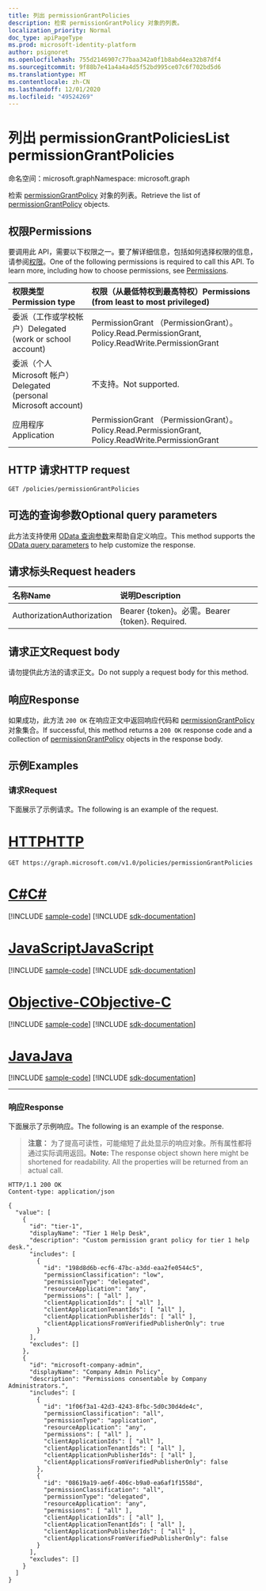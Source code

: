 ```yaml
---
title: 列出 permissionGrantPolicies
description: 检索 permissionGrantPolicy 对象的列表。
localization_priority: Normal
doc_type: apiPageType
ms.prod: microsoft-identity-platform
author: psignoret
ms.openlocfilehash: 755d2146907c77baa342a0f1b8abd4ea32b87df4
ms.sourcegitcommit: 9f88b7e41a4a4a4d5f52bd995ce07c6f702bd5d6
ms.translationtype: MT
ms.contentlocale: zh-CN
ms.lasthandoff: 12/01/2020
ms.locfileid: "49524269"
---
```

# <a name="list-permissiongrantpolicies"></a><span data-ttu-id="a49b8-103">列出 permissionGrantPolicies</span><span class="sxs-lookup"><span data-stu-id="a49b8-103">List permissionGrantPolicies</span></span>

<span data-ttu-id="a49b8-104">命名空间：microsoft.graph</span><span class="sxs-lookup"><span data-stu-id="a49b8-104">Namespace: microsoft.graph</span></span>

<span data-ttu-id="a49b8-105">检索 [permissionGrantPolicy](../resources/permissiongrantpolicy.md) 对象的列表。</span><span class="sxs-lookup"><span data-stu-id="a49b8-105">Retrieve the list of [permissionGrantPolicy](../resources/permissiongrantpolicy.md) objects.</span></span>

## <a name="permissions"></a><span data-ttu-id="a49b8-106">权限</span><span class="sxs-lookup"><span data-stu-id="a49b8-106">Permissions</span></span>

<span data-ttu-id="a49b8-p101">要调用此 API，需要以下权限之一。要了解详细信息，包括如何选择权限的信息，请参阅[权限](/graph/permissions-reference)。</span><span class="sxs-lookup"><span data-stu-id="a49b8-p101">One of the following permissions is required to call this API. To learn more, including how to choose permissions, see [Permissions](/graph/permissions-reference).</span></span>

| <span data-ttu-id="a49b8-109">权限类型</span><span class="sxs-lookup"><span data-stu-id="a49b8-109">Permission type</span></span>                        | <span data-ttu-id="a49b8-110">权限（从最低特权到最高特权）</span><span class="sxs-lookup"><span data-stu-id="a49b8-110">Permissions (from least to most privileged)</span></span> |
|:---------------------------------------|:--------------------------------------------|
| <span data-ttu-id="a49b8-111">委派（工作或学校帐户）</span><span class="sxs-lookup"><span data-stu-id="a49b8-111">Delegated (work or school account)</span></span>     | <span data-ttu-id="a49b8-112">PermissionGrant （PermissionGrant）。</span><span class="sxs-lookup"><span data-stu-id="a49b8-112">Policy.Read.PermissionGrant, Policy.ReadWrite.PermissionGrant</span></span> |
| <span data-ttu-id="a49b8-113">委派（个人 Microsoft 帐户）</span><span class="sxs-lookup"><span data-stu-id="a49b8-113">Delegated (personal Microsoft account)</span></span> | <span data-ttu-id="a49b8-114">不支持。</span><span class="sxs-lookup"><span data-stu-id="a49b8-114">Not supported.</span></span> |
| <span data-ttu-id="a49b8-115">应用程序</span><span class="sxs-lookup"><span data-stu-id="a49b8-115">Application</span></span>                            | <span data-ttu-id="a49b8-116">PermissionGrant （PermissionGrant）。</span><span class="sxs-lookup"><span data-stu-id="a49b8-116">Policy.Read.PermissionGrant, Policy.ReadWrite.PermissionGrant</span></span> |

## <a name="http-request"></a><span data-ttu-id="a49b8-117">HTTP 请求</span><span class="sxs-lookup"><span data-stu-id="a49b8-117">HTTP request</span></span>

<!-- { "blockType": "ignored" } -->

```http
GET /policies/permissionGrantPolicies
```

## <a name="optional-query-parameters"></a><span data-ttu-id="a49b8-118">可选的查询参数</span><span class="sxs-lookup"><span data-stu-id="a49b8-118">Optional query parameters</span></span>

<span data-ttu-id="a49b8-119">此方法支持使用 [OData 查询参数](/graph/query-parameters)来帮助自定义响应。</span><span class="sxs-lookup"><span data-stu-id="a49b8-119">This method supports the [OData query parameters](/graph/query-parameters) to help customize the response.</span></span>

## <a name="request-headers"></a><span data-ttu-id="a49b8-120">请求标头</span><span class="sxs-lookup"><span data-stu-id="a49b8-120">Request headers</span></span>

| <span data-ttu-id="a49b8-121">名称</span><span class="sxs-lookup"><span data-stu-id="a49b8-121">Name</span></span>           | <span data-ttu-id="a49b8-122">说明</span><span class="sxs-lookup"><span data-stu-id="a49b8-122">Description</span></span>                |
|:---------------|:---------------------------|
| <span data-ttu-id="a49b8-123">Authorization</span><span class="sxs-lookup"><span data-stu-id="a49b8-123">Authorization</span></span>  | <span data-ttu-id="a49b8-p102">Bearer {token}。必需。</span><span class="sxs-lookup"><span data-stu-id="a49b8-p102">Bearer {token}. Required.</span></span>  |

## <a name="request-body"></a><span data-ttu-id="a49b8-126">请求正文</span><span class="sxs-lookup"><span data-stu-id="a49b8-126">Request body</span></span>

<span data-ttu-id="a49b8-127">请勿提供此方法的请求正文。</span><span class="sxs-lookup"><span data-stu-id="a49b8-127">Do not supply a request body for this method.</span></span>

## <a name="response"></a><span data-ttu-id="a49b8-128">响应</span><span class="sxs-lookup"><span data-stu-id="a49b8-128">Response</span></span>

<span data-ttu-id="a49b8-129">如果成功，此方法 `200 OK` 在响应正文中返回响应代码和 [permissionGrantPolicy](../resources/permissiongrantpolicy.md) 对象集合。</span><span class="sxs-lookup"><span data-stu-id="a49b8-129">If successful, this method returns a `200 OK` response code and a collection of [permissionGrantPolicy](../resources/permissiongrantpolicy.md) objects in the response body.</span></span>

## <a name="examples"></a><span data-ttu-id="a49b8-130">示例</span><span class="sxs-lookup"><span data-stu-id="a49b8-130">Examples</span></span>

### <a name="request"></a><span data-ttu-id="a49b8-131">请求</span><span class="sxs-lookup"><span data-stu-id="a49b8-131">Request</span></span>

<span data-ttu-id="a49b8-132">下面展示了示例请求。</span><span class="sxs-lookup"><span data-stu-id="a49b8-132">The following is an example of the request.</span></span>


# <a name="http"></a>[<span data-ttu-id="a49b8-133">HTTP</span><span class="sxs-lookup"><span data-stu-id="a49b8-133">HTTP</span></span>](#tab/http)
<!-- {
  "blockType": "request",
  "name": "list_permissiongrantpolicies"
}-->

```msgraph-interactive
GET https://graph.microsoft.com/v1.0/policies/permissionGrantPolicies
```
# <a name="c"></a>[<span data-ttu-id="a49b8-134">C#</span><span class="sxs-lookup"><span data-stu-id="a49b8-134">C#</span></span>](#tab/csharp)
[!INCLUDE [sample-code](../includes/snippets/csharp/list-permissiongrantpolicies-csharp-snippets.md)]
[!INCLUDE [sdk-documentation](../includes/snippets/snippets-sdk-documentation-link.md)]

# <a name="javascript"></a>[<span data-ttu-id="a49b8-135">JavaScript</span><span class="sxs-lookup"><span data-stu-id="a49b8-135">JavaScript</span></span>](#tab/javascript)
[!INCLUDE [sample-code](../includes/snippets/javascript/list-permissiongrantpolicies-javascript-snippets.md)]
[!INCLUDE [sdk-documentation](../includes/snippets/snippets-sdk-documentation-link.md)]

# <a name="objective-c"></a>[<span data-ttu-id="a49b8-136">Objective-C</span><span class="sxs-lookup"><span data-stu-id="a49b8-136">Objective-C</span></span>](#tab/objc)
[!INCLUDE [sample-code](../includes/snippets/objc/list-permissiongrantpolicies-objc-snippets.md)]
[!INCLUDE [sdk-documentation](../includes/snippets/snippets-sdk-documentation-link.md)]

# <a name="java"></a>[<span data-ttu-id="a49b8-137">Java</span><span class="sxs-lookup"><span data-stu-id="a49b8-137">Java</span></span>](#tab/java)
[!INCLUDE [sample-code](../includes/snippets/java/list-permissiongrantpolicies-java-snippets.md)]
[!INCLUDE [sdk-documentation](../includes/snippets/snippets-sdk-documentation-link.md)]

---


### <a name="response"></a><span data-ttu-id="a49b8-138">响应</span><span class="sxs-lookup"><span data-stu-id="a49b8-138">Response</span></span>

<span data-ttu-id="a49b8-139">下面展示了示例响应。</span><span class="sxs-lookup"><span data-stu-id="a49b8-139">The following is an example of the response.</span></span>

> <span data-ttu-id="a49b8-p103">**注意：** 为了提高可读性，可能缩短了此处显示的响应对象。所有属性都将通过实际调用返回。</span><span class="sxs-lookup"><span data-stu-id="a49b8-p103">**Note:** The response object shown here might be shortened for readability. All the properties will be returned from an actual call.</span></span>

<!-- {
  "blockType": "response",
  "truncated": true,
  "@odata.type": "microsoft.graph.permissionGrantPolicy",
  "isCollection": true
} -->

```http
HTTP/1.1 200 OK
Content-type: application/json

{
  "value": [
    {
      "id": "tier-1",
      "displayName": "Tier 1 Help Desk",
      "description": "Custom permission grant policy for tier 1 help desk.",
      "includes": [
        {
          "id": "198d8d6b-ecf6-47bc-a3dd-eaa2fe0544c5",
          "permissionClassification": "low",
          "permissionType": "delegated",
          "resourceApplication": "any",
          "permissions": [ "all" ],
          "clientApplicationIds": [ "all" ],
          "clientApplicationTenantIds": [ "all" ],
          "clientApplicationPublisherIds": [ "all" ],
          "clientApplicationsFromVerifiedPublisherOnly": true
        }
      ],
      "excludes": []
    },
    {
      "id": "microsoft-company-admin",
      "displayName": "Company Admin Policy",
      "description": "Permissions consentable by Company Administrators.",
      "includes": [
        {
          "id": "1f06f3a1-42d3-4243-8fbc-5d0c30d4de4c",
          "permissionClassification": "all",
          "permissionType": "application",
          "resourceApplication": "any",
          "permissions": [ "all" ],
          "clientApplicationIds": [ "all" ],
          "clientApplicationTenantIds": [ "all" ],
          "clientApplicationPublisherIds": [ "all" ],
          "clientApplicationsFromVerifiedPublisherOnly": false
        },
        {
          "id": "08619a19-ae6f-406c-b9a0-ea6af1f1558d",
          "permissionClassification": "all",
          "permissionType": "delegated",
          "resourceApplication": "any",
          "permissions": [ "all" ],
          "clientApplicationIds": [ "all" ],
          "clientApplicationTenantIds": [ "all" ],
          "clientApplicationPublisherIds": [ "all" ],
          "clientApplicationsFromVerifiedPublisherOnly": false
        }
      ],
      "excludes": []
    }
  ]
}
```
